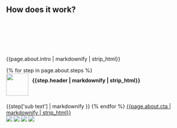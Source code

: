 <h2 id="about" class="handdrawn red-header left-header" style="top: 40px">How does it work?</h2>
<section class="wood-bg about" style="padding: 80px 0; z-index: 20;"> <!--HOW IT WORKS-->
  <div class="wave">
  </div>
  <div class="container">
    <div class="col-xs-12 col-sm-8 col-sm-offset-2 box-bg">
      <p class="intro">{{page.about.intro | markdownify | strip_html}}</p>
      {% for step in page.about.steps %}
      <div class="step" style="display: block; clear: both; margin-bottom: 20px; overflow: auto">
        <img style="width: 60px; float: left;" src="/assets/images/numbers/{{forloop.index}}.svg">
        <h4 style="margin: 10px 0 0 10px; width: calc(100% - 70px); float: left">{{step.header | markdownify | strip_html}}</h4>
      </div>
      {{step['sub text'] | markdownify }}
      {% endfor %}
      <a href="/plans" class="btn btn-green"><span>{{page.about.cta | markdownify | strip_html}}</span></a>
    </div>
  </div>
  <div class="wave wave-bottom offwhite-bg">
  </div>
  <img class="popcorn" src="/images/popcorn.png">
  <img class="nuts" src="/images/nuts.png">
    <img class="edamame" src="/images/edamame.png">
  <img class="overhead-box" src="/images/overhead-box.png">
</section>
